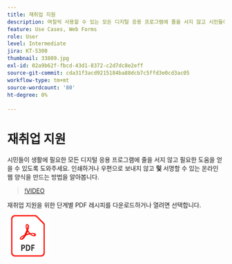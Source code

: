 ```yaml
---
title: 재취업 지원
description: 며칠씩 사용할 수 있는 모든 디지털 응용 프로그램에 줄을 서지 않고 시민들이 필요한 도움을 받을 수 있도록 도와주세요
feature: Use Cases, Web Forms
role: User
level: Intermediate
jira: KT-5300
thumbnail: 33809.jpg
exl-id: 02a9b62f-fbcd-43d1-8372-c2d7dc8e2eff
source-git-commit: cda31f3acd9215184ba88dcb7c5ffd3e0cd3ac05
workflow-type: tm+mt
source-wordcount: '80'
ht-degree: 0%

---
```


# 재취업 지원

시민들이 생활에 필요한 모든 디지털 응용 프로그램에 줄을 서지 않고 필요한 도움을 얻을 수 있도록 도와주세요. 인쇄하거나 우편으로 보내지 않고 **및** 서명할 수 있는 온라인 웹 양식을 만드는 방법을 알아봅니다.

>[!VIDEO](https://video.tv.adobe.com/v/33809?quality=12&learn=on&hidetitle=true)

재취업 지원을 위한 단계별 PDF 레시피를 다운로드하거나 열려면 선택합니다.

[![PDF 레시피 다운로드](../assets/acrobat_PDF_96.png)](../assets/UseCaseRecipe-EN-CreatingWebForms-Reemployment.pdf)
